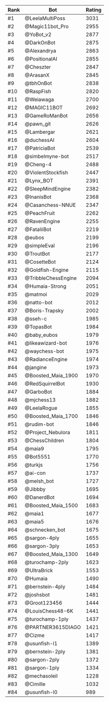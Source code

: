 Rank|Bot|Rating
---|---|---
#1|@LeelaMultiPoss|3031
#2|@Magic11bot_Pro|2955
#3|@YoBot_v2|2877
#4|@DarkOnBot|2875
#5|@Alexandrya|2863
#6|@PositionalAI|2855
#7|@Cheszter|2847
#8|@ArasanX|2845
#9|@tbhOnBot|2838
#10|@RaspFish|2820
#11|@Weiawaga|2700
#12|@MAGIC11BOT|2692
#13|@GameRoManBot|2656
#14|@pawn_git|2626
#15|@Lambergar|2621
#16|@duchessAI|2604
#17|@PatriciaBot|2539
#18|@simbelmyne-bot|2517
#19|@Cheng-4|2488
#20|@ViolentStockfish|2447
#21|@Lynx_BOT|2391
#22|@SleepMindEngine|2382
#23|@InanisBot|2368
#24|@Casanchess-NNUE|2347
#25|@PeachFruit|2262
#26|@RavenEngine|2255
#27|@FataliiBot|2219
#28|@eubos|2199
#29|@simpleEval|2196
#30|@TroutBot|2177
#31|@CosetteBot|2124
#32|@Goldfish-Engine|2115
#33|@TribbleChessEngine|2094
#34|@Humaia-Strong|2051
#35|@matmoi|2029
#36|@natto-bot|2012
#37|@Boris-Trapsky|2002
#38|@sseh-c|1985
#39|@TopasBot|1984
#40|@baby_eubos|1979
#41|@likeawizard-bot|1976
#42|@waychess-bot|1975
#43|@RadianceEngine|1974
#44|@jangine|1973
#45|@Boosted_Maia_1900|1970
#46|@RedSquirrelBot|1930
#47|@GarboBot|1884
#48|@mjchess13|1882
#49|@LeelaRogue|1855
#50|@Boosted_Maia_1700|1846
#51|@rudim-bot|1846
#52|@Project_Nebulora|1811
#53|@ChessChildren|1804
#54|@maia9|1795
#55|@Bot5551|1770
#56|@turkjs|1756
#57|@ai-con|1737
#58|@melsh_bot|1727
#59|@Jibbby|1695
#60|@DanerdBot|1694
#61|@Boosted_Maia_1500|1683
#62|@maia1|1677
#63|@maia5|1676
#64|@schnecken_bot|1675
#65|@sargon-4ply|1655
#66|@sargon-3ply|1653
#67|@Boosted_Maia_1300|1649
#68|@turochamp-2ply|1623
#69|@UltraBrick|1553
#70|@Humaia|1490
#71|@bernstein-4ply|1484
#72|@joshsbot|1481
#73|@Groot123456|1444
#74|@LouisChess48-6K|1441
#75|@turochamp-1ply|1437
#76|@PARTNER3615DIAGO|1421
#77|@Cizme|1417
#78|@usunfish-l1|1389
#79|@bernstein-2ply|1381
#80|@sargon-2ply|1372
#81|@sargon-1ply|1334
#82|@mechasoleil|1228
#83|@Cimille|1032
#84|@usunfish-l0|989
